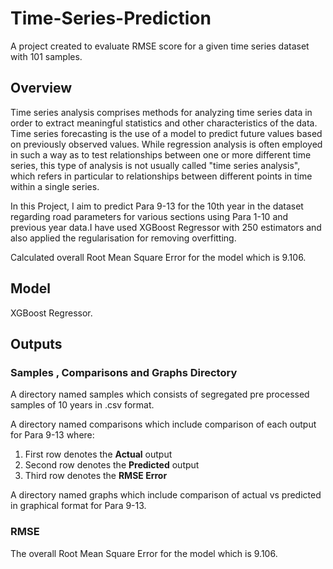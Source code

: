 # Time-Series-Prediction
A project created to evaluate RMSE score for a given time series dataset with 101 samples.

## Overview 

Time series analysis comprises methods for analyzing time series data in order to extract meaningful statistics and other characteristics of the data. Time series forecasting is the use of a model to predict future values based on previously observed values. While regression analysis is often employed in such a way as to test relationships between one or more different time series, this type of analysis is not usually called "time series analysis", which refers in particular to relationships between different points in time within a single series.

In this Project, I aim to predict Para 9-13 for the 10th year in the dataset regarding road parameters for various sections using Para 1-10 and previous year data.I have used XGBoost Regressor with  250 estimators and also applied the regularisation for removing overfitting.

Calculated overall Root Mean Square Error for the model which is 9.106. 

## Model 
XGBoost Regressor.

## Outputs

### Samples , Comparisons and Graphs Directory
A directory named samples which consists of segregated pre processed samples of 10 years in .csv format.

A directory named comparisons which include comparison of each output for Para 9-13 where:
1) First row denotes the **Actual** output
2) Second row denotes the **Predicted** output
3) Third row denotes the **RMSE Error**

A directory named graphs which include comparison of actual vs predicted in graphical format for Para 9-13.

### RMSE
The overall Root Mean Square Error for the model which is 9.106.
